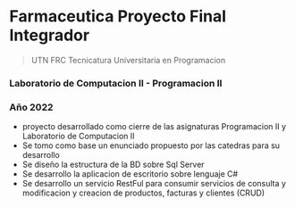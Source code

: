 # Farmaceutica Proyecto Final Integrador
> UTN FRC Tecnicatura Universitaria en Programacion
### Laboratorio de Computacion II - Programacion II
### Año 2022
* proyecto desarrollado como cierre de las asignaturas Programacion II y Laboratorio de Computacion II 
* Se tomo como base un enunciado propuesto por las catedras para su desarrollo
* Se diseño la estructura de la BD sobre Sql Server
* Se desarrollo la aplicacion de escritorio sobre lenguaje C#
* Se desarrollo un servicio RestFul para consumir servicios de consulta y modificacion y creacion de productos, facturas y clientes (CRUD)






